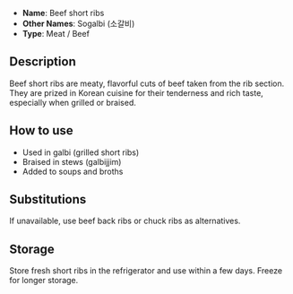 - **Name**: Beef short ribs
- **Other Names**: Sogalbi (소갈비)
- **Type**: Meat / Beef

## Description

Beef short ribs are meaty, flavorful cuts of beef taken from the rib section. They are prized in Korean cuisine for their tenderness and rich taste, especially when grilled or braised.

## How to use

- Used in galbi (grilled short ribs)
- Braised in stews (galbijjim)
- Added to soups and broths

## Substitutions

If unavailable, use beef back ribs or chuck ribs as alternatives.

## Storage

Store fresh short ribs in the refrigerator and use within a few days. Freeze for longer storage. 